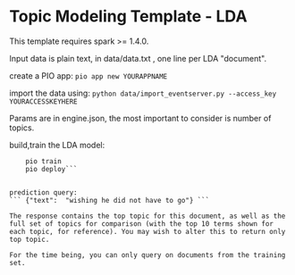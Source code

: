 # Topic Modeling Template - LDA

This template requires spark >= 1.4.0.

Input data is plain text, in data/data.txt , one line per LDA "document".

create a PIO app:
``` pio app new YOURAPPNAME ```

import the data using:
``` python data/import_eventserver.py --access_key YOURACCESSKEYHERE ```

Params are in engine.json, the most important to consider is number of topics.

build,train the LDA model:
``` pio build 
    pio train 
    pio deploy```


prediction query:
``` {"text":  "wishing he did not have to go"} ```

The response contains the top topic for this document, as well as the full set of topics for comparison (with the top 10 terms shown for each topic, for reference). You may wish to alter this to return only top topic.

For the time being, you can only query on documents from the training set.

